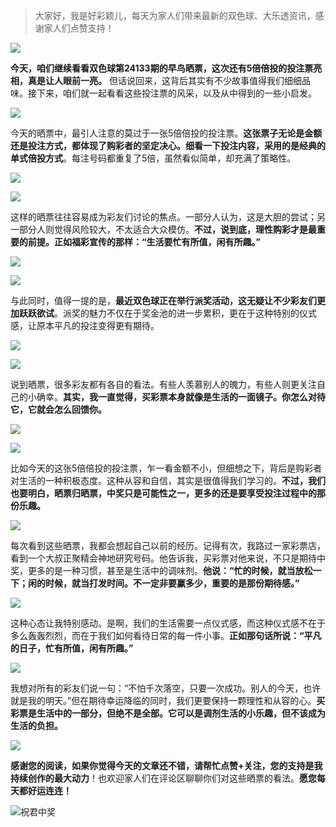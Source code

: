 > 大家好，我是好彩颖儿，每天为家人们带来最新的双色球、大乐透资讯，感谢家人们点赞支持！

![](https://cdn.jsdelivr.net/gh/wangwenjie1314/PicCDN/2024-7-11/1720660897499-image.png)

**今天，咱们继续看看双色球第24133期的早鸟晒票，这次还有5倍倍投的投注票亮相，真是让人眼前一亮。** 但话说回来，这背后其实有不少故事值得我们细细品味。接下来，咱们就一起看看这些投注票的风采，以及从中得到的一些小启发。


![](https://cdn.jsdelivr.net/gh/wangwenjie1314/PicCDN/2024-11-19/1731978537884-image.png)




今天的晒票中，最引人注意的莫过于一张5倍倍投的投注票。**这张票子无论是金额还是投注方式，都体现了购彩者的坚定决心。细看一下投注内容，采用的是经典的单式倍投方式**。每注号码都重复了5倍，虽然看似简单，却充满了策略性。


![](https://cdn.jsdelivr.net/gh/wangwenjie1314/PicCDN/2024-11-19/1731978583112-image.png)

![](https://cdn.jsdelivr.net/gh/wangwenjie1314/PicCDN/2024-11-19/1731978602981-image.png)




这样的晒票往往容易成为彩友们讨论的焦点。一部分人认为，这是大胆的尝试；另一部分人则觉得风险较大，不太适合大众模仿。**不过，说到底，理性购彩才是最重要的前提。正如福彩宣传的那样：“生活要忙有所值，闲有所趣。”**


![](https://cdn.jsdelivr.net/gh/wangwenjie1314/PicCDN/2024-11-19/1731978611699-image.png)

![](https://cdn.jsdelivr.net/gh/wangwenjie1314/PicCDN/2024-11-19/1731978640484-image.png)



与此同时，值得一提的是，**最近双色球正在举行派奖活动，这无疑让不少彩友们更加跃跃欲试**。派奖的魅力不仅在于奖金池的进一步累积，更在于这种特别的仪式感，让原本平凡的投注变得更有期待。



![](https://cdn.jsdelivr.net/gh/wangwenjie1314/PicCDN/2024-11-19/1731978662054-image.png)


![](https://cdn.jsdelivr.net/gh/wangwenjie1314/PicCDN/2024-11-19/1731978734592-image.png)


说到晒票，很多彩友都有各自的看法。有些人羡慕别人的魄力，有些人则更关注自己的小确幸。**其实，我一直觉得，买彩票本身就像是生活的一面镜子。你怎么对待它，它就会怎么回馈你。**


![](https://cdn.jsdelivr.net/gh/wangwenjie1314/PicCDN/2024-11-19/1731978720373-image.png)

![](https://cdn.jsdelivr.net/gh/wangwenjie1314/PicCDN/2024-11-19/1731978712989-image.png)


比如今天的这张5倍倍投的投注票，乍一看金额不小，但细想之下，背后是购彩者对生活的一种积极态度。这种从容和自信，其实是很值得我们学习的。**不过，我们也要明白，晒票归晒票，中奖只是可能性之一，更多的还是要享受投注过程中的那份乐趣。**

![](https://cdn.jsdelivr.net/gh/wangwenjie1314/PicCDN/2024-11-19/1731978780110-image.png)


每次看到这些晒票，我都会想起自己以前的经历。记得有次，我路过一家彩票店，看到一个大叔正聚精会神地研究号码。他告诉我，买彩票对他来说，不只是期待中奖，更多的是一种习惯，甚至是生活中的调味剂。**他说：“忙的时候，就当放松一下；闲的时候，就当打发时间。不一定非要赢多少，重要的是那份期待感。”**


![](https://cdn.jsdelivr.net/gh/wangwenjie1314/PicCDN/2024-11-19/1731978688411-image.png)



这种心态让我特别感动。是啊，我们的生活需要一点仪式感，而这种仪式感不在于多么轰轰烈烈，而在于我们如何看待日常的每一件小事。**正如那句话所说：“平凡的日子，忙有所值，闲有所趣。”**





![](https://cdn.jsdelivr.net/gh/wangwenjie1314/PicCDN/2024-11-19/1731978673668-image.png)

我想对所有的彩友们说一句：“不怕千次落空，只要一次成功。别人的今天，也许就是我的明天。”但在期待幸运降临的同时，我们更要保持一颗理性和从容的心。**买彩票是生活中的一部分，但绝不是全部。它可以是调剂生活的小乐趣，但不该成为生活的负担。**

![](https://cdn.jsdelivr.net/gh/wangwenjie1314/PicCDN/2024-11-19/1731978704052-image.png)


**感谢您的阅读，如果你觉得今天的文章还不错，请帮忙点赞+关注，您的支持是我持续创作的最大动力**！也欢迎家人们在评论区聊聊你们对这些晒票的看法。**愿您每天都好运连连！**

![祝君中奖](https://cdn.jsdelivr.net/gh/wangwenjie1314/PicCDN/2024-10-28/1730078028764-image.png)
